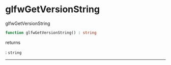 # glfwGetVersionString
glfwGetVersionString

```php
function glfwGetVersionString() : string
```

returns

:    `string` 

---
     